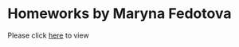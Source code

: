 # Homeworks by Maryna Fedotova

Please click [here](https://marynafedotova.github.io/Projects/) to view
